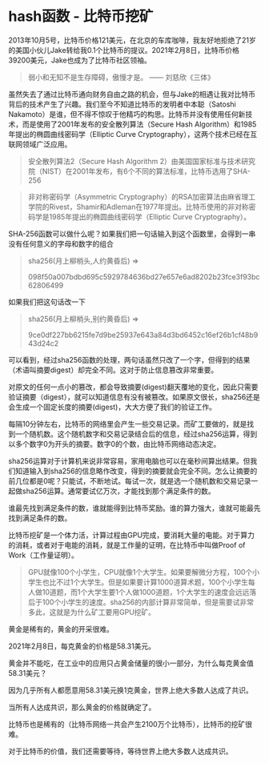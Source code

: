 # hash函数 - 比特币挖矿

2013年10月5号，比特币价格121美元，在北京的车库咖啡，我友好地拒绝了21岁的美国小伙儿Jake转给我0.1个比特币的提议。2021年2月8日，比特币价格39200美元，Jake也成为了比特币社区领袖。

> 弱小和无知不是生存障碍，傲慢才是。
>                            —— 刘慈欣《三体》


虽然失去了通过比特币通向财务自由之路的机会，但与Jake的相遇让我对比特币背后的技术产生了兴趣。我们至今不知道比特币的发明者中本聪（Satoshi Nakamoto）是谁，但不得不惊叹于他精巧的构思。比特币并没有使用任何新技术，而是使用了2001年发布的安全散列算法（Secure Hash Algorithm）和1985年提出的椭圆曲线密码学（Elliptic Curve Cryptography），这两个技术已经在互联网领域广泛应用。



> 安全散列算法2（Secure Hash Algorithm 2）由美国国家标准与技术研究院（NIST）在2001年发布，有6个不同的算法标准，比特币选用了SHA-256




> 非对称密码学（Asymmetric Cryptography）的RSA加密算法由麻省理工学院的Rivest，Shamir和Adleman在1977年提出。比特币使用的非对称密码学是1985年提出的椭圆曲线密码学（Elliptic Curve Cryptography）。



SHA-256函数可以做什么呢？如果我们把一句话输入到这个函数里，会得到一串没有任何意义的字母和数字的组合


> sha256(月上柳梢头,人约黄昏后) => 
>
> 098f50a007bdbd695c5929784636bd27e657e6ad8202b23fce3f93bc62806499




如果我们把这句话改一下


> sha256(月上柳梢头,别约黄昏后) =>
>
> 9ce0df227bb6215fe7d9be25937e643a84d3bd6452c16ef26b1cf48b943d24c2



可以看到，经过sha256函数的处理，两句话虽然只改了一个字，但得到的结果（术语叫摘要digest）却完全不同。这对于防止信息篡改非常重要。

对原文的任何一点小的篡改，都会导致摘要(digest)翻天覆地的变化，因此只需要验证摘要（digest），就可以知道信息有没有被篡改。如果原文很长，sha256还是会生成一个固定长度的摘要(digest)，大大方便了我们的验证工作。


每隔10分钟左右，比特币的网络里会产生一些交易记录。而矿工要做的，就是找到一个随机数。这个随机数字和交易记录结合后的信息，经过sha256运算，得到以多个数字0为开头的摘要。数字0的个数，由比特币网络动态决定。


sha256运算对于计算机来说非常容易，家用电脑也可以在毫秒间算出结果。但我们知道输入到sha256的信息略作改变，得到的摘要就会完全不同。怎么让摘要的前几位都是0呢？只能试，不断地试。每试一次，就是选一个随机数和交易记录一起做sha256运算。通常要试亿万次，才能找到那个满足条件的数。

谁最先找到满足条件的数，谁就能得到比特币奖励。谁的算力强大，谁就可能最先找到满足条件的数。

比特币挖矿是一个体力活，计算过程由GPU完成，要消耗大量的电能。对于算力的消耗，或者对于电能的消耗，就是工作量的证明，在比特币中叫做Proof of Work（工作量证明）。

> GPU就像100个小学生，CPU就像1个大学生。如果要解微分方程，100个小学生也比不过1个大学生。但是如果要计算1000道算术题，100个小学生每人做10道题，而1个大学生要1个人做1000道题，1个大学生的速度会远远落后于100个小学生的速度。sha256的内部计算非常简单，但是需要试非常多此，这就是为什么矿工要用GPU挖矿。


黄金是稀有的，黄金的开采很难。

2021年2月8日，每克黄金的价格是58.31美元。


黄金并不能吃，在工业中的应用只占黄金储量的很小一部分，为什么每克黄金值58.31美元？


因为几乎所有人都愿意用58.31美元换1克黄金，世界上绝大多数人达成了共识。



当所有人达成共识，那么黄金的价格就确定了。


比特币也是稀有的（比特币网络一共会产生2100万个比特币），比特币的挖矿很难。

对于比特币的价值，我们还需要等待，等待世界上绝大多数人达成共识。